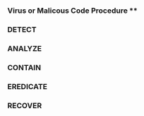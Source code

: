 ### Virus or Malicous Code Procedure **


### DETECT

### ANALYZE

### CONTAIN

### EREDICATE

### RECOVER






